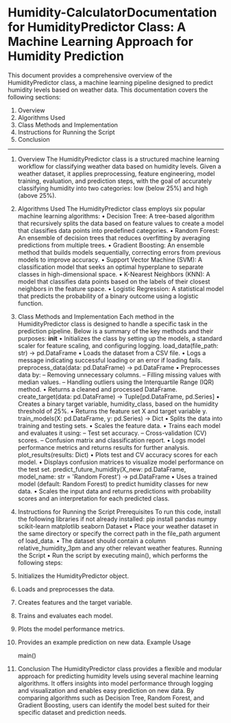 # Humidity-CalculatorDocumentation for HumidityPredictor Class: A Machine Learning Approach for Humidity Prediction
This document provides a comprehensive overview of the HumidityPredictor class, a machine learning pipeline designed to predict humidity levels based on weather data. This documentation covers the following sections:
1.	Overview
2.	Algorithms Used
3.	Class Methods and Implementation
4.	Instructions for Running the Script
5.	Conclusion
________________________________________
1. Overview
The HumidityPredictor class is a structured machine learning workflow for classifying weather data based on humidity levels. Given a weather dataset, it applies preprocessing, feature engineering, model training, evaluation, and prediction steps, with the goal of accurately classifying humidity into two categories: low (below 25%) and high (above 25%).
2. Algorithms Used
The HumidityPredictor class employs six popular machine learning algorithms:
•	Decision Tree: A tree-based algorithm that recursively splits the data based on feature values to create a model that classifies data points into predefined categories.
•	Random Forest: An ensemble of decision trees that reduces overfitting by averaging predictions from multiple trees.
•	Gradient Boosting: An ensemble method that builds models sequentially, correcting errors from previous models to improve accuracy.
•	Support Vector Machine (SVM): A classification model that seeks an optimal hyperplane to separate classes in high-dimensional space.
•	K-Nearest Neighbors (KNN): A model that classifies data points based on the labels of their closest neighbors in the feature space.
•	Logistic Regression: A statistical model that predicts the probability of a binary outcome using a logistic function.
3. Class Methods and Implementation
Each method in the HumidityPredictor class is designed to handle a specific task in the prediction pipeline. Below is a summary of the key methods and their purposes:
__init__
•	Initializes the class by setting up the models, a standard scaler for feature scaling, and configuring logging.
load_data(file_path: str) -> pd.DataFrame
•	Loads the dataset from a CSV file.
•	Logs a message indicating successful loading or an error if loading fails.
preprocess_data(data: pd.DataFrame) -> pd.DataFrame
•	Preprocesses data by:
–	Removing unnecessary columns.
–	Filling missing values with median values.
–	Handling outliers using the Interquartile Range (IQR) method.
•	Returns a cleaned and processed DataFrame.
create_target(data: pd.DataFrame) -> Tuple[pd.DataFrame, pd.Series]
•	Creates a binary target variable, humidity_class, based on the humidity threshold of 25%.
•	Returns the feature set X and target variable y.
train_models(X: pd.DataFrame, y: pd.Series) -> Dict
•	Splits the data into training and testing sets.
•	Scales the feature data.
•	Trains each model and evaluates it using:
–	Test set accuracy.
–	Cross-validation (CV) scores.
–	Confusion matrix and classification report.
•	Logs model performance metrics and returns results for further analysis.
plot_results(results: Dict)
•	Plots test and CV accuracy scores for each model.
•	Displays confusion matrices to visualize model performance on the test set.
predict_future_humidity(X_new: pd.DataFrame, model_name: str = 'Random Forest') -> pd.DataFrame
•	Uses a trained model (default: Random Forest) to predict humidity classes for new data.
•	Scales the input data and returns predictions with probability scores and an interpretation for each predicted class.
4. Instructions for Running the Script
Prerequisites
To run this code, install the following libraries if not already installed:
pip install pandas numpy scikit-learn matplotlib seaborn
Dataset
•	Place your weather dataset in the same directory or specify the correct path in the file_path argument of load_data.
•	The dataset should contain a column relative_humidity_3pm and any other relevant weather features.
Running the Script
•	Run the script by executing main(), which performs the following steps:
1.	Initializes the HumidityPredictor object.
2.	Loads and preprocesses the data.
3.	Creates features and the target variable.
4.	Trains and evaluates each model.
5.	Plots the model performance metrics.
6.	Provides an example prediction on new data.
Example Usage

    main()
5. Conclusion
The HumidityPredictor class provides a flexible and modular approach for predicting humidity levels using several machine learning algorithms. It offers insights into model performance through logging and visualization and enables easy prediction on new data. By comparing algorithms such as Decision Tree, Random Forest, and Gradient Boosting, users can identify the model best suited for their specific dataset and prediction needs.
